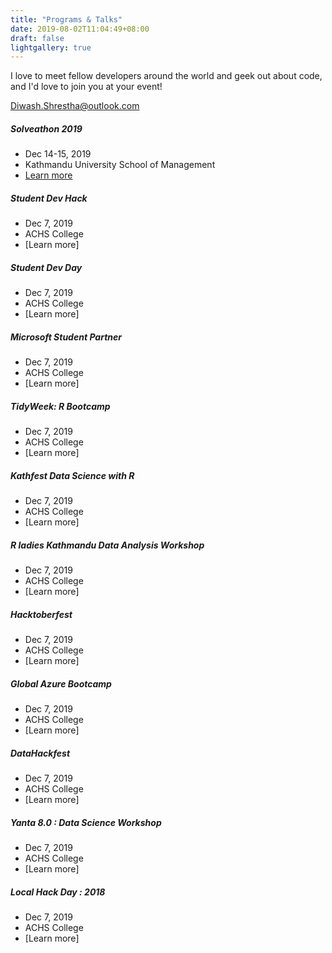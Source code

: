 ```yaml
---
title: "Programs & Talks"
date: 2019-08-02T11:04:49+08:00
draft: false
lightgallery: true
---
```


I love to meet fellow developers around the world and geek out about code, and I'd love to join you at your event!

Diwash.Shrestha@outlook.com

##### Solveathon 2019

* Dec 14-15, 2019
* Kathmandu University School of Management
* [Learn more]()
 

#####  Student Dev Hack

* Dec 7, 2019 
* ACHS College
* [Learn more]

#####  Student Dev Day

* Dec 7, 2019 
* ACHS College
* [Learn more]

#####  Microsoft Student Partner 

* Dec 7, 2019 
* ACHS College
* [Learn more]

#####  TidyWeek: R Bootcamp

* Dec 7, 2019 
* ACHS College
* [Learn more]

#####  Kathfest Data Science with R

* Dec 7, 2019 
* ACHS College
* [Learn more]

#####  R ladies Kathmandu Data Analysis Workshop

* Dec 7, 2019 
* ACHS College
* [Learn more]

#####  Hacktoberfest

* Dec 7, 2019 
* ACHS College
* [Learn more]

#####  Global Azure Bootcamp

* Dec 7, 2019 
* ACHS College
* [Learn more]

#####  DataHackfest

* Dec 7, 2019 
* ACHS College
* [Learn more]

#####  Yanta 8.0 : Data Science Workshop

* Dec 7, 2019 
* ACHS College
* [Learn more]

##### Local Hack Day : 2018
* Dec 7, 2019 
* ACHS College
* [Learn more]
